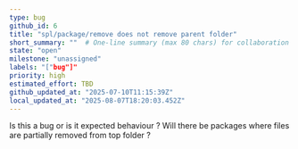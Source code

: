 ```yaml
---
type: bug
github_id: 6
title: "spl/package/remove does not remove parent folder"
short_summary: ""  # One-line summary (max 80 chars) for collaboration lists
state: "open"
milestone: "unassigned"
labels: "["bug"]"
priority: high
estimated_effort: TBD
github_updated_at: "2025-07-10T11:15:39Z"
local_updated_at: "2025-08-07T18:20:03.452Z"
---
```


Is this a bug or is it expected behaviour ?
Will there be packages where files are partially removed from top folder ?

